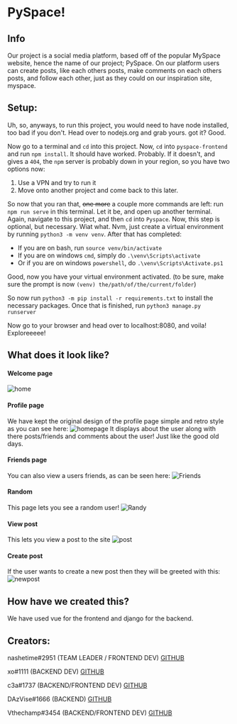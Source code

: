 
# PySpace!

## Info
Our project is a social media platform, based off of the popular MySpace website, hence the name of our project; PySpace. On our platform users can create posts, like each others posts, make comments on each others posts, and follow each other, just as they could on our inspiration site, myspace. 

## Setup:
Uh, so, anyways, to run this project, you would need to have node installed, too bad if you don't. Head over to nodejs.org and grab yours. got it? Good.<br>

Now go to a terminal and `cd` into this project. Now, `cd` into `pyspace-frontend` and run `npm install`. It should have worked. Probably. If it doesn't, and gives a `404`, the `npm` server is probably down in your region, so you have two options now:
1. Use a VPN and try to run it
2. Move onto another project and come back to this later.

So now that you ran that, ~~one more~~ a couple more commands are left: run `npm run serve` in this terminal. Let it be, and open up another terminal. Again, navigate to this project, and then `cd` into `Pyspace`. Now, this step is optional, but necessary. Wiat what. Nvm, just create a virtual environment by running `python3 -m venv venv`. After that has completed:
* If you are on bash, run `source venv/bin/activate`
* If you are on windows `cmd`, simply do `.\venv\Scripts\activate`
* Or if you are on windows `powershell`, do `.\venv\Scripts\Activate.ps1`

Good, now you have your virtual environment activated. (to be sure, make sure the prompt is now `(venv) the/path/of/the/current/folder`)

So now run `python3 -m pip install -r requirements.txt` to install the necessary packages. Once that is finished, run `python3 manage.py runserver`


Now go to your browser and head over to localhost:8080, and voila! Exploreeeee!

## What does it look like?
#### Welcome page
![home](https://imgur.com/9FzKzxY.jpg)
#### Profile page 
We have kept the original design of the profile page simple and retro style as you can see here:
![homepage](https://imgur.com/Nc0JuI7.jpg)
It displays about the user along with there posts/friends and comments about the user! Just like the good old days.
#### Friends page
You can also view a users friends, as can be seen here:
![Friends](https://imgur.com/9qJQYMy.jpg)
#### Random
This page lets you see a random user!
![Randy](https://imgur.com/sXfjCKt.jpg)
#### View post
This lets you view a post to the site
![post](https://imgur.com/Ad3bDWg.jpg)
#### Create post
If the user wants to create a new post then they will be greeted with this:
![newpost](https://imgur.com/xq0ubBV.jpg)

## How have we created this?

We have used vue for the frontend and django for the backend.

## Creators:

nashetime#2951 (TEAM LEADER / FRONTEND DEV)
[GITHUB](https://github.com/georgemunyoro)

xo#1111 (BACKEND DEV)
[GITHUB](https://github.com/cswil)

c3a#1737 (BACKEND/FRONTEND DEV)
[GITHUB](https://github.com/Chris-C3A)

DAzVise#1666 (BACKEND)
[GITHUB](https://github.com/DAzVise)

Vthechamp#3454 (BACKEND/FRONTEND DEV)
[GITHUB](https://github.com/Vthechamp22)
